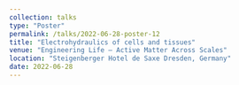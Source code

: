 ```yaml
---
collection: talks
type: "Poster"
permalink: /talks/2022-06-28-poster-12
title: "Electrohydraulics of cells and tissues"
venue: "Engineering Life – Active Matter Across Scales"
location: "Steigenberger Hotel de Saxe Dresden, Germany"
date: 2022-06-28
---
```

